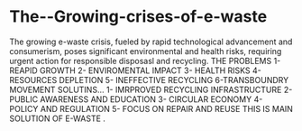 # The--Growing-crises-of-e-waste
The growing e-waste crisis, fueled by rapid technological advancement and consumerism, poses significant environmental and health risks, requiring urgent action for responsible disposasl and recycling. THE PROBLEMS 1- REAPID GROWTH 2- ENVIROMENTAL IMPACT 3- HEALTH RISKS 4- RESOURCES DEPLETION 5- INEFFECTIVE RECYCLING 6-TRANSBOUNDRY MOVEMENT SOLUTINS... 1- IMRPROVED RECYCLING INFRASTRUCTURE 2- PUBLIC AWARENESS AND EDUCATION 3- CIRCULAR ECONOMY 4- POLICY AND REGULATION 5- FOCUS ON REPAIR AND REUSE THIS IS MAIN SOLUTION OF E-WASTE .
